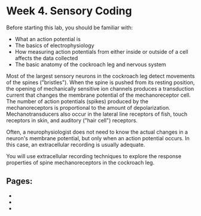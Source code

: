 # Week 4. Sensory Coding

Before starting this lab, you should be familiar with:
<ul>
<li>What an action potential is</li>
<li>The basics of electrophysiology</li>
<li>How measuring action potentials from either inside or outside of a cell affects the data collected</li>
<li>The basic anatomy of the cockroach leg and nervous system</li>
</ul>

Most of the largest sensory neurons in the cockroach leg detect movements of the spines ("bristles"). When the spine is pushed from its resting position, the opening of mechanically sensitive ion channels produces a transduction current that changes the membrane potential of the mechanoreceptor cell. The number of action potentials (spikes) produced by the mechanoreceptors is proportional to the amount of depolarization. Mechanotransducers also occur in the lateral line receptors of fish, touch receptors in skin, and auditory ("hair cell") receptors.

Often, a neurophysiologist does not need to know the actual changes in a neuron's membrane potential, but only when an action potential occurs. In this case, an extracellular recording is usually adequate.

You will use extracellular recording techniques to explore the response properties of spine mechanoreceptors in the cockroach leg.


## Pages:
- [](../week-4/Lab-Manual.md)
- [](../week-4/Sensory-Coding.ipynb)
- [](../week-4/Sensory-Coding_Responses.ipynb)

